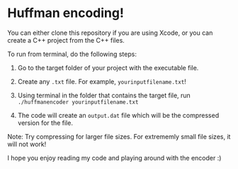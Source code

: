 
<h1> Huffman encoding! </h1>

You can either clone this repository if you are using Xcode, or you can create a C++ project from the C++ files. 

To run from terminal, do the following steps:

1. Go to the target folder of your project with the executable file.

2. Create any `.txt` file. For example, `yourinputfilename.txt`!

3. Using terminal in the folder that contains the target file, run `./huffmanencoder yourinputfilename.txt`

4. The code will create an `output.dat` file which will be the compressed version for the file.

Note: Try compressing for larger file sizes. For extrememly small file sizes, it will not work! 

I hope you enjoy reading my code and playing around with the encoder :)
